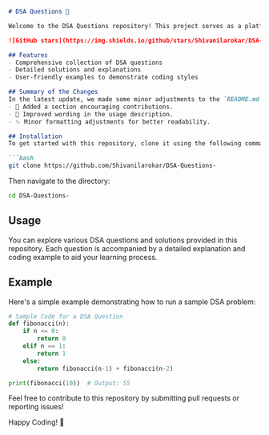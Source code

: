 ```markdown
# DSA Questions 🚀

Welcome to the DSA Questions repository! This project serves as a platform for developers and learners to practice and enhance their skills in Data Structures and Algorithms (DSA). This repository is designed to help you improve your understanding of various data structures and algorithms through a collection of questions and solutions.

![GitHub stars](https://img.shields.io/github/stars/Shivanilarokar/DSA-Questions-?style=social) ![Forks](https://img.shields.io/github/forks/Shivanilarokar/DSA-Questions-?style=social)

## Features
- Comprehensive collection of DSA questions
- Detailed solutions and explanations
- User-friendly examples to demonstrate coding styles

## Summary of the Changes
In the latest update, we made some minor adjustments to the `README.md` file to enhance clarity and user engagement. Key changes include:
- 📖 Added a section encouraging contributions.
- 📝 Improved wording in the usage description.
- ✨ Minor formatting adjustments for better readability.

## Installation
To get started with this repository, clone it using the following command:

```bash
git clone https://github.com/Shivanilarokar/DSA-Questions-
```

Then navigate to the directory:

```bash
cd DSA-Questions-
```

## Usage
You can explore various DSA questions and solutions provided in this repository. Each question is accompanied by a detailed explanation and coding example to aid your learning process.

## Example
Here's a simple example demonstrating how to run a sample DSA problem:

```python
# Sample Code for a DSA Question
def fibonacci(n):
    if n <= 0:
        return 0
    elif n == 1:
        return 1
    else:
        return fibonacci(n-1) + fibonacci(n-2)

print(fibonacci(10))  # Output: 55
```

Feel free to contribute to this repository by submitting pull requests or reporting issues!

Happy Coding! 🎉
```